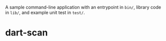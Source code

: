 A sample command-line application with an entrypoint in `bin/`, library code
in `lib/`, and example unit test in `test/`.
# dart-scan
